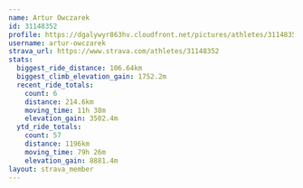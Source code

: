 ```yaml
---
name: Artur Owczarek
id: 31148352
profile: https://dgalywyr863hv.cloudfront.net/pictures/athletes/31148352/15906846/1/large.jpg
username: artur-owczarek
strava_url: https://www.strava.com/athletes/31148352
stats:
  biggest_ride_distance: 106.64km
  biggest_climb_elevation_gain: 1752.2m
  recent_ride_totals:
    count: 6
    distance: 214.6km
    moving_time: 11h 38m
    elevation_gain: 3502.4m
  ytd_ride_totals:
    count: 57
    distance: 1196km
    moving_time: 79h 26m
    elevation_gain: 8881.4m
layout: strava_member
--- 
```

